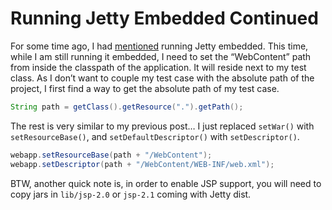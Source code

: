 # Running Jetty Embedded Continued

For some time ago, I had [mentioned](http://www.kenansevindik.com/running-jetty-embedded) running 
Jetty embedded. This time, while I am still running it embedded, I need to set 
the “WebContent” path from inside the classpath of the application. It will reside next to my test class. As I don’t want 
to couple my test case with the absolute path of the project, I first find a way to get the absolute path of my test case.

```java
String path = getClass().getResource(".").getPath();
```

The rest is very similar to my previous post… I just replaced `setWar()` with `setResourceBase()`, and `setDefaultDescriptor()` 
with `setDescriptor()`.

```java
webapp.setResourceBase(path + "/WebContent");
webapp.setDescriptor(path + "/WebContent/WEB-INF/web.xml");
```

BTW, another quick note is, in order to enable JSP support, you will need to copy jars in `lib/jsp-2.0` or `jsp-2.1` coming 
with Jetty dist.
